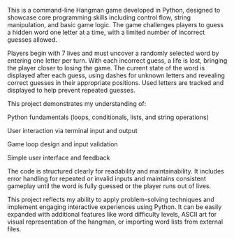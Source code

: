 This is a command-line Hangman game developed in Python, designed to showcase core programming skills including control flow, string manipulation, and basic game logic. The game challenges players to guess a hidden word one letter at a time, with a limited number of incorrect guesses allowed.

Players begin with 7 lives and must uncover a randomly selected word by entering one letter per turn. With each incorrect guess, a life is lost, bringing the player closer to losing the game. The current state of the word is displayed after each guess, using dashes for unknown letters and revealing correct guesses in their appropriate positions. Used letters are tracked and displayed to help prevent repeated guesses.

This project demonstrates my understanding of:

Python fundamentals (loops, conditionals, lists, and string operations)

User interaction via terminal input and output

Game loop design and input validation

Simple user interface and feedback

The code is structured clearly for readability and maintainability. It includes error handling for repeated or invalid inputs and maintains consistent gameplay until the word is fully guessed or the player runs out of lives.

This project reflects my ability to apply problem-solving techniques and implement engaging interactive experiences using Python. It can be easily expanded with additional features like word difficulty levels, ASCII art for visual representation of the hangman, or importing word lists from external files.
